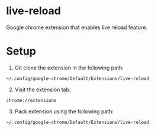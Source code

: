 # live-reload
Google chrome extension that enables live reload feature.

# Setup

1. Git clone the extension in the following path:

```
~/.config/google-chrome/Default/Extensions/live-reload
```

2. Visit the extension tab:

```
chrome://extensions
```

3. Pack extension using the following path:

```
~/.config/google-chrome/Default/Extensions/live-reload
```
